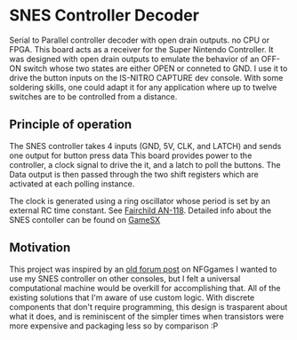# SNES Controller Decoder #
Serial to Parallel controller decoder with open drain outputs. no CPU or FPGA.
This board acts as a receiver for the Super Nintendo Controller.
It was designed with open drain outputs to emulate the behavior of an OFF-ON
switch whose two states are either OPEN or conneted to GND.
I use it to drive the button inputs on the IS-NITRO CAPTURE dev console.
With some soldering skills, one could adapt it for any application where up
to twelve switches are to be controlled from a distance.

## Principle of operation ##
The SNES controller takes 4 inputs (GND, 5V, CLK, and LATCH) and sends one output for button press data
This board provides power to the controller, a clock signal to drive the it, and a latch to poll the buttons.
The Data output is then passed through the two shift registers which are activated at each polling instance.

The clock is generated using a ring oscillator whose period is set by an external RC time constant. See [Fairchild AN-118](https://www.onsemi.com/pub/Collateral/AN-118.pdf.pdf). 
Detailed info about the SNES contoller can be found on [GameSX](https://gamesx.com/controldata/snesdat.htm)

## Motivation ##
This project was inspired by an [old forum post](https://nfggames.com/forum2/index.php?msg=26296) on NFGgames
I wanted to use my SNES controller on other consoles, but I felt a universal computational machine would be 
overkill for accomplishing that. All of the existing solutions that I'm aware of use custom logic. 
With discrete components that don't require programming, this design is trasparent about what it does, and is
reminiscent of the simpler times when transistors were more expensive and packaging less so by comparison :P

